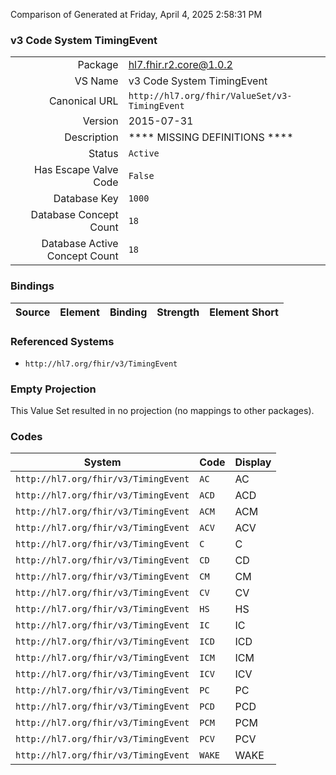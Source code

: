 Comparison of 
Generated at Friday, April 4, 2025 2:58:31 PM

### v3 Code System TimingEvent

|      |     |
| ---: | --- |
| Package | hl7.fhir.r2.core@1.0.2 |
| VS Name | v3 Code System TimingEvent |
| Canonical URL | `http://hl7.org/fhir/ValueSet/v3-TimingEvent` |
| Version | 2015-07-31 |
| Description | **** MISSING DEFINITIONS **** |
| Status | `Active` |
| Has Escape Valve Code | `False` |
| Database Key | `1000` |
| Database Concept Count | `18` |
| Database Active Concept Count | `18` |
### Bindings

| Source | Element | Binding | Strength | Element Short |
| ------ | ------- | ------- | -------- | ------------- |

### Referenced Systems

* `http://hl7.org/fhir/v3/TimingEvent`
### Empty Projection

This Value Set resulted in no projection (no mappings to other packages).

### Codes

| System | Code | Display |
| ------ | ---- | ------- |
| `http://hl7.org/fhir/v3/TimingEvent` | `AC` | AC |
| `http://hl7.org/fhir/v3/TimingEvent` | `ACD` | ACD |
| `http://hl7.org/fhir/v3/TimingEvent` | `ACM` | ACM |
| `http://hl7.org/fhir/v3/TimingEvent` | `ACV` | ACV |
| `http://hl7.org/fhir/v3/TimingEvent` | `C` | C |
| `http://hl7.org/fhir/v3/TimingEvent` | `CD` | CD |
| `http://hl7.org/fhir/v3/TimingEvent` | `CM` | CM |
| `http://hl7.org/fhir/v3/TimingEvent` | `CV` | CV |
| `http://hl7.org/fhir/v3/TimingEvent` | `HS` | HS |
| `http://hl7.org/fhir/v3/TimingEvent` | `IC` | IC |
| `http://hl7.org/fhir/v3/TimingEvent` | `ICD` | ICD |
| `http://hl7.org/fhir/v3/TimingEvent` | `ICM` | ICM |
| `http://hl7.org/fhir/v3/TimingEvent` | `ICV` | ICV |
| `http://hl7.org/fhir/v3/TimingEvent` | `PC` | PC |
| `http://hl7.org/fhir/v3/TimingEvent` | `PCD` | PCD |
| `http://hl7.org/fhir/v3/TimingEvent` | `PCM` | PCM |
| `http://hl7.org/fhir/v3/TimingEvent` | `PCV` | PCV |
| `http://hl7.org/fhir/v3/TimingEvent` | `WAKE` | WAKE |
